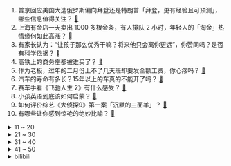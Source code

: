 1. 普京回应美国大选俄罗斯偏向拜登还是特朗普「拜登，更有经验且可预测」，哪些信息值得关注？ [:link:](https://www.zhihu.com/question/644396485)
2. 上海有金店一天卖出 1000 多根金条，有人排队 2 小时，年轻人的「淘金」热情缘何如此高涨？ [:link:](https://www.zhihu.com/question/644170473)
3. 有家长认为：“让孩子那么优秀干嘛？将来他只会离你更远”，你赞同吗？是否有科学依据？ [:link:](https://www.zhihu.com/question/644054442)
4. 高铁上的商务座都被谁买了？ [:link:](https://www.zhihu.com/question/333343755)
5. 作为老板，过年的二月份上不了几天班却要发全额工资，你心疼吗？ [:link:](https://www.zhihu.com/question/643960000)
6. 汽车的寿命有多长？15年以上的车真的不能开了吗？ [:link:](https://www.zhihu.com/question/639106327)
7. 赛车手看《飞驰人生 2》有什么感受？ [:link:](https://www.zhihu.com/question/643545856)
8. 小孩英语到底该如何启蒙？ [:link:](https://www.zhihu.com/question/640473625)
9. 如何评价综艺《大侦探9》第一案「沉默的三面羊」？ [:link:](https://www.zhihu.com/question/644357451)
10. 有哪些让你感到惊艳的绝妙比喻？ [:link:](https://www.zhihu.com/question/321256303)
<details>
<summary>11 ~ 20</summary>

11. 电影《热辣滚烫》的内核是什么？ [:link:](https://www.zhihu.com/question/644341589)
12. 你现在手机系统的哪个人性化的细节让你感觉特别爽? [:link:](https://www.zhihu.com/question/640182055)
13. 大学老师是如何看待当代大学生的？ [:link:](https://www.zhihu.com/question/636719321)
14. 想买一个显示器作为分屏，买大屏还是便携式（笔记本大小）的? [:link:](https://www.zhihu.com/question/642299715)
15. 2024 年春节档你看电影花了多少钱？你觉得今年春节档电影票价贵吗？ [:link:](https://www.zhihu.com/question/644233545)
16. 内存条的增加能否提高 CPU 的性能？ [:link:](https://www.zhihu.com/question/642170978)
17. 2024 年了，128GB 容量的手机还够用吗？ [:link:](https://www.zhihu.com/question/642526409)
18. 二三百的主动降噪耳机真的有主动降噪吗？ [:link:](https://www.zhihu.com/question/639960405)
19. 《热辣滚烫》中的乐莹算不算是讨好型人格？ [:link:](https://www.zhihu.com/question/644231087)
20. 中国连续 8 年成为德国第一大贸易伙伴，对此如何评价？ [:link:](https://www.zhihu.com/question/644380717)
</details>
<details>
<summary>21 ~ 30</summary>

21. 想一想孙悟空在大闹天宫时攻无不克，战无不胜，为毛在西天取经时几乎每次都需要外援？ [:link:](https://www.zhihu.com/question/639164097)
22. 普京透露俄科学家即将研制出癌症疫苗，有哪些信息值得关注？ [:link:](https://www.zhihu.com/question/644389648)
23. 以军对加沙南部发动海陆空全方位打击，超 100 人死亡，这意味着什么？未来局势将如何走？ [:link:](https://www.zhihu.com/question/644079037)
24. 为什么自学编程那么难？ [:link:](https://www.zhihu.com/question/636216382)
25. 如何评价《崩坏：星穹铁道》中的钟表小子？ [:link:](https://www.zhihu.com/question/643481917)
26. 如何评价 2024 年春晚陕西西安分会场表演的节目《山河诗长安》？ [:link:](https://www.zhihu.com/question/643781461)
27. 做小生意真的比打工强吗？ [:link:](https://www.zhihu.com/question/22394536)
28. 《飞驰人生 2》里一晚修好撞击测试后的受损赛车可能吗？ [:link:](https://www.zhihu.com/question/644084730)
29. 过年带孩子回老家，有哪些瞬间让你想回到小时候？ [:link:](https://www.zhihu.com/question/642436926)
30. 日本名义 GDP 跌出全球前三，被德国超越，哪些信息值得关注？ [:link:](https://www.zhihu.com/question/644380489)
</details>
<details>
<summary>31 ~ 40</summary>

31. 如何评价谢苗主演的网络大电影《目中无人 2》？ [:link:](https://www.zhihu.com/question/642363509)
32. 什么叫中国人的浪漫？ [:link:](https://www.zhihu.com/question/638573300)
33. 为了给孩子一个好的教育，你都做了哪些努力？ [:link:](https://www.zhihu.com/question/347405761)
34. 《热辣滚烫》含预售票房突破 10.8 亿，如何评价这一票房成绩？你预测这部电影票房能到多少？ [:link:](https://www.zhihu.com/question/644105581)
35. 由贾玲自导自演的电影《热辣滚烫》评价为什么两极分化的那么严重？ [:link:](https://www.zhihu.com/question/644017712)
36. 真正的INTJ什么样？ [:link:](https://www.zhihu.com/question/639965191)
37. 你今天的快乐是啥？ [:link:](https://www.zhihu.com/question/641545468)
38. 日本指挥家小泽征尔去世，终年 88 岁，如何评价他的一生？ [:link:](https://www.zhihu.com/question/643755573)
39. 如何看待留云借风真君并不介意小辈们叫她阿姨，而丽莎却很介意可莉叫她阿姨？ [:link:](https://www.zhihu.com/question/644087306)
40. 全国铁路进入返程客流高峰，你顺利返程了吗？返程遇上寒潮，有哪些注意事项？ [:link:](https://www.zhihu.com/question/644432427)
</details>
<details>
<summary>41 ~ 50</summary>

41. 文笔挑战，“一壶炊烟煮黄昏，___________”你会如何接下一句？ [:link:](https://www.zhihu.com/question/644107134)
42. 美国最高法院介入特朗普联邦大选案，这意味着什么？对本次总统选举将产生哪些影响？ [:link:](https://www.zhihu.com/question/644314870)
43. 2 月电影票房破 70 亿，《热辣滚烫》《飞驰人生2》《熊出没·逆转时空》分列前三，哪些信息值得关注？ [:link:](https://www.zhihu.com/question/644342187)
44. 为什么古代常有“将士吃饱喝足后大败敌军”的记载？都吃胀了肚子油乎乎的，根本不能剧烈运动，还怎么打仗？ [:link:](https://www.zhihu.com/question/643642500)
45. 多地去年结婚登记量增长明显，部分地区出现近年首次回升，如何解读这一现象？ [:link:](https://www.zhihu.com/question/644139501)
46. 《飞驰人生 2》知友推荐度 87%，开分 8.2，这一评分合理吗？ [:link:](https://www.zhihu.com/question/643910217)
47. 如何评价赵丽颖在电影《第二十条》中的演技？ [:link:](https://www.zhihu.com/question/643546182)
48. 如何评价《崩坏：星穹铁道》鸡翅膀男孩「星期日」？ [:link:](https://www.zhihu.com/question/643918761)
49. 哪个角色不说名字，一句台词就能知道？ [:link:](https://www.zhihu.com/question/643238302)
50. 孩子们为什么反感家长与别人家的孩子比较？ [:link:](https://www.zhihu.com/question/643972632)
</details><details>
<summary>bilibili</summary>

</details>